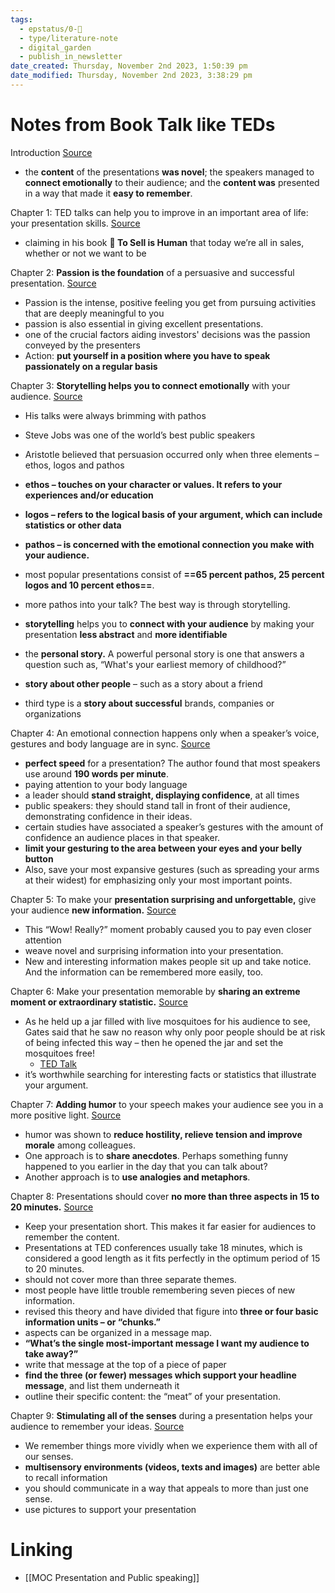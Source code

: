 ```yaml
---
tags:
  - epstatus/0-🌰
  - type/literature-note
  - digital_garden
  - publish_in_newsletter
date_created: Thursday, November 2nd 2023, 1:50:39 pm
date_modified: Thursday, November 2nd 2023, 3:38:29 pm
---
```

# Notes from Book Talk like TEDs
Introduction [Source](https://blinkist.com/nc/reader/talk-like-ted-en?chapter=0)
- the **content** of the presentations **was novel**; the speakers managed to **connect emotionally** to their audience; and the **content was** presented in a way that made it **easy to remember**.

Chapter 1: TED talks can help you to improve in an important area of life: your presentation skills. [Source](https://blinkist.com/nc/reader/talk-like-ted-en?chapter=1)
- claiming in his book **📖 To Sell is Human** that today we’re all in sales, whether or not we want to be

Chapter 2: **Passion is the foundation** of a persuasive and successful presentation. [Source](https://blinkist.com/nc/reader/talk-like-ted-en?chapter=2)
- Passion is the intense, positive feeling you get from pursuing activities that are deeply meaningful to you
- passion is also essential in giving excellent presentations.
- one of the crucial factors aiding investors' decisions was the passion conveyed by the presenters
- Action: **put yourself in a position where you have to speak passionately on a regular basis**

Chapter 3: **Storytelling helps you to connect emotionally** with your audience. [Source](https://blinkist.com/nc/reader/talk-like-ted-en?chapter=3)
- His talks were always brimming with pathos
- Steve Jobs was one of the world’s best public speakers
- Aristotle believed that persuasion occurred only when three elements – ethos, logos and pathos
-  **ethos – touches on your character or values. It refers to your experiences and/or education**
- **logos – refers to the logical basis of your argument, which can include statistics or other data** 
- **pathos – is concerned with the emotional connection you make with your audience.**
- most popular presentations consist of **==65 percent pathos, 25 percent logos and 10 percent ethos==**.

- more pathos into your talk?
The best way is through storytelling.
- **storytelling** helps you to **connect with your audience** by making your presentation **less abstract** and **more identifiable**
- the **personal story.** A powerful personal story is one that answers a question such as, “What's your earliest memory of childhood?”
- **story about other people** – such as a story about a friend
- third type is a **story about successful** brands, companies or organizations

Chapter 4: An emotional connection happens only when a speaker’s voice, gestures and body language are in sync. [Source](https://blinkist.com/nc/reader/talk-like-ted-en?chapter=4)
- **perfect speed** for a presentation? The author found that most speakers use around **190 words per minute**.
- paying attention to your body language
- a leader should **stand straight, displaying confidence**, at all times
- public speakers: they should stand tall in front of their audience, demonstrating confidence in their ideas.
- certain studies have associated a speaker’s gestures with the amount of confidence an audience places in that speaker.
- **limit your gesturing to the area between your eyes and your belly button**
- Also, save your most expansive gestures (such as spreading your arms at their widest) for emphasizing only your most important points.

Chapter 5: To make your **presentation surprising and unforgettable,** give your audience **new information.** [Source](https://blinkist.com/nc/reader/talk-like-ted-en?chapter=5)
- This “Wow! Really?” moment probably caused you to pay even closer attention
- weave novel and surprising information into your presentation.
- New and interesting information makes people sit up and take notice. And the information can be remembered more easily, too.

Chapter 6: Make your presentation memorable by **sharing an extreme moment or extraordinary statistic.** [Source](https://blinkist.com/nc/reader/talk-like-ted-en?chapter=6)
- As he held up a jar filled with live mosquitoes for his audience to see, Gates said that he saw no reason why only poor people should be at risk of being infected this way – then he opened the jar and set the mosquitoes free!
	- [TED Talk](https://www.ted.com/talks/bill_gates_mosquitos_malaria_and_education?language=en)
- it’s worthwhile searching for interesting facts or statistics that illustrate your argument.

Chapter 7: **Adding humor** to your speech makes your audience see you in a more positive light. [Source](https://blinkist.com/nc/reader/talk-like-ted-en?chapter=7)
- humor was shown to **reduce hostility, relieve tension and improve morale** among colleagues.
- One approach is to **share anecdotes**. Perhaps something funny happened to you earlier in the day that you can talk about?
- Another approach is to **use analogies and metaphors**.

Chapter 8: Presentations should cover **no more than three aspects in 15 to 20 minutes.** [Source](https://blinkist.com/nc/reader/talk-like-ted-en?chapter=8)
- Keep your presentation short. This makes it far easier for audiences to remember the content.
- Presentations at TED conferences usually take 18 minutes, which is considered a good length as it fits perfectly in the optimum period of 15 to 20 minutes.
- should not cover more than three separate themes.
- most people have little trouble remembering seven pieces of new information.
- revised this theory and have divided that figure into **three or four basic information units – or “chunks.”**
-  aspects can be organized in a message map.
- **“What’s the single most-important message I want my audience to take away?”**
- write that message at the top of a piece of paper 
-  **find the three (or fewer) messages which support your headline message**, and list them underneath it
- outline their specific content: the “meat” of your presentation.

Chapter 9: **Stimulating all of the senses** during a presentation helps your audience to remember your ideas. [Source](https://blinkist.com/nc/reader/talk-like-ted-en?chapter=9)
- We remember things more vividly when we experience them with all of our senses.
- **multisensory environments (videos, texts and images)** are better able to recall information
-  you should communicate in a way that appeals to more than just one sense. 
- use pictures to support your presentation
# Linking
+ [[MOC Presentation and Public speaking]]

